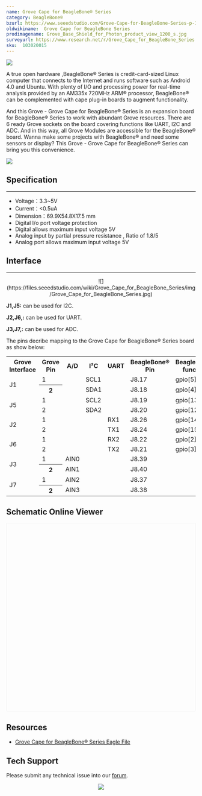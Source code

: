 ```yaml
---
name: Grove Cape for BeagleBone® Series
category: BeagleBone®
bzurl: https://www.seeedstudio.com/Grove-Cape-for-BeagleBone-Series-p-1718.html
oldwikiname:  Grove Cape for BeagleBone Series
prodimagename: Grove_Base_Shield_for_Photon_product_view_1200_s.jpg
surveyurl: https://www.research.net/r/Grove_Cape_for_BeagleBone_Series
sku:  103020015
---
```

![](https://files.seeedstudio.com/wiki/Grove_Cape_for_BeagleBone_Series/img/Grove%20Cape%20for%20BeagleBone.jpg)

A true open hardware ,BeagleBone® Series is credit-card-sized Linux computer that connects to the Internet and runs software such as Android 4.0 and Ubuntu. With plenty of I/O and processing power for real-time analysis provided by an AM335x 720MHz ARM® processor, BeagleBone® can be complemented with cape plug-in boards to augment functionality.

And this Grove - Grove Cape for BeagleBone® Series is an expansion board for BeagleBone® Series to work with abundant Grove resources. There are 6 ready Grove sockets on the board covering functions like UART, I2C and ADC. And in this way, all Grove Modules are accessible for the BeagleBone® board. Wanna make some projects with BeagleBone® and need some sensors or display? This Grove - Grove Cape for BeagleBone® Series can bring you this convenience.

[![](https://files.seeedstudio.com/wiki/Seeed-WiKi/docs/images/300px-Get_One_Now_Banner-ragular.png)](https://www.seeedstudio.com/Grove-Cape-for-BeagleBone-Series-p-1718.html)

##   Specification
---
*   Voltage：3.3~5V
*   Current：&lt;0.5uA
*   Dimension：69.9X54.8X17.5 mm
*   Digital I/o port voltage protection
*   Digital allows maximum input voltage 5V
*   Analog input by partial pressure resistance , Ratio of 1.8/5
*   Analog port allows maximum input voltage 5V

##  Interface
---
<center>
![](https://files.seeedstudio.com/wiki/Grove_Cape_for_BeagleBone_Series/img/Grove_Cape_for_BeagleBone_Series.jpg)</center>

**J1,J5:** can be used for I2C.

**J2,J6,:** can be used for UART.

**J3,J7,:** can be used for ADC.

The pins decribe mapping to the Grove Cape for BeagleBone® Series board as show below:

<center>
<table  cellspacing="0" width="40%">
<tr>
<th scope="col"> Grove Interface
</th>
<th scope="col"> Grove Pin
</th>
<th scope="col"> A/D
</th>
<th scope="col"> I²C
</th>
<th scope="col"> UART
</th>
<th scope="col"> BeagleBone® Pin
</th>
<th scope="col"> BeagleBone® function
</th></tr>
<tr>
<td rowspan="2"> J1
</td>
<td scope="row"> 1
</td>
<td>
</td>
<td> SCL1
</td>
<td>
</td>
<td> J8.17
</td>
<td> gpio[5]/
</td></tr>
<tr>
<th scope="row"> 2
</th>
<td>
</td>
<td> SDA1
</td>
<td>
</td>
<td> J8.18
</td>
<td> gpio[4]/
</td></tr>
<tr>
<td rowspan="2"> J5
</td>
<td> 1
</td>
<td>
</td>
<td> SCL2
</td>
<td>
</td>
<td> J8.19
</td>
<td> gpio[13]/
</td></tr>
<tr>
<td> 2
</td>
<td>
</td>
<td> SDA2
</td>
<td>
</td>
<td> J8.20
</td>
<td> gpio[12]/
</td></tr>
<tr>
<td rowspan="2"> J2
</td>
<td> 1
</td>
<td>
</td>
<td>
</td>
<td> RX1
</td>
<td> J8.26
</td>
<td> gpio[14]/
</td></tr>
<tr>
<td> 2
</td>
<td>
</td>
<td>
</td>
<td> TX1
</td>
<td> J8.24
</td>
<td> gpio[15]/
</td></tr>
<tr>
<td rowspan="2"> J6
</td>
<td> 1
</td>
<td>
</td>
<td>
</td>
<td> RX2
</td>
<td> J8.22
</td>
<td> gpio[2]/
</td></tr>
<tr>
<td> 2
</td>
<td>
</td>
<td>
</td>
<td> TX2
</td>
<td> J8.21
</td>
<td> gpio[3]/
</td></tr>
<tr>
<td rowspan="2"> J3
</td>
<td scope="row"> 1
</td>
<td> AIN0
</td>
<td>
</td>
<td>
</td>
<td> J8.39
</td>
<td>
</td></tr>
<tr>
<th scope="row"> 2
</th>
<td> AIN1
</td>
<td>
</td>
<td>
</td>
<td> J8.40
</td>
<td>
</td></tr>
<tr>
<td rowspan="2"> J7
</td>
<td scope="row"> 1
</td>
<td> AIN2
</td>
<td>
</td>
<td>
</td>
<td> J8.37
</td>
<td>
</td></tr>
<tr>
<th scope="row"> 2
</th>
<td> AIN3
</td>
<td>
</td>
<td>
</td>
<td> J8.38
</td>
<td>
</td></tr></table>
</center>


## Schematic Online Viewer

<div class="altium-ecad-viewer" data-project-src="https://files.seeedstudio.com/wiki/Grove_Cape_for_BeagleBone_Series/res/Grove_Cape_for_BeagleBone_Series_V1.0.zip" style="border-radius: 0px 0px 4px 4px; height: 500px; border-style: solid; border-width: 1px; border-color: rgb(241, 241, 241); overflow: hidden; max-width: 1280px; max-height: 700px; box-sizing: border-box;" />
</div>


##  Resources

- [Grove Cape for  BeagleBone® Series Eagle File](https://files.seeedstudio.com/wiki/Grove_Cape_for_BeagleBone_Series/res/Grove_Cape_for_BeagleBone_Series_V1.0.zip)

## Tech Support
Please submit any technical issue into our [forum](https://forum.seeedstudio.com/). <br /><p style="text-align:center"><a href="https://www.seeedstudio.com/act-4.html?utm_source=wiki&utm_medium=wikibanner&utm_campaign=newproducts" target="_blank"><img src="https://files.seeedstudio.com/wiki/Wiki_Banner/new_product.jpg" /></a></p>